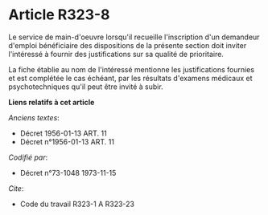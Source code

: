 # Article R323-8

Le service de main-d'oeuvre lorsqu'il recueille l'inscription d'un demandeur d'emploi bénéficiaire des dispositions de la
présente section doit inviter l'intéressé à fournir des justifications sur sa qualité de prioritaire.

La fiche établie au nom de l'intéressé mentionne les justifications fournies et est complétée le cas échéant, par les
résultats d'examens médicaux et psychotechniques qu'il peut être invité à subir.

**Liens relatifs à cet article**

_Anciens textes_:

  - Décret  1956-01-13 ART. 11
  - Décret n°1956-01-13 ART. 11

_Codifié par_:

  - Décret n°73-1048 1973-11-15

_Cite_:

  - Code du travail R323-1 A R323-23

